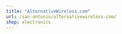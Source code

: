 ```yaml
---
title: "AlternativeWireless.com"
url: /san-antonio/alternativewireless-com/
shop: electronics
---
```


